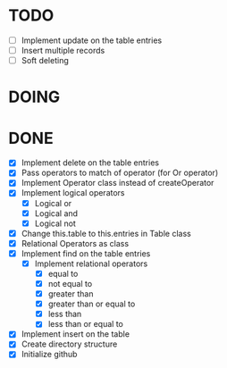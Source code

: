 # TODO

- [ ] Implement update on the table entries
- [ ] Insert multiple records
- [ ] Soft deleting

# DOING

# DONE

- [x] Implement delete on the table entries
- [x] Pass operators to match of operator (for Or operator)
- [x] Implement Operator class instead of createOperator
- [x] Implement logical operators
    - [x] Logical or
    - [x] Logical and
    - [x] Logical not
- [x] Change this.table to this.entries in Table class
- [x] Relational Operators as class
- [x] Implement find on the table entries
  - [x] Implement relational operators
    - [x] equal to
    - [x] not equal to
    - [x] greater than
    - [x] greater than or equal to
    - [x] less than 
    - [x] less than or equal to
- [x] Implement insert on the table
- [x] Create directory structure
- [x] Initialize github